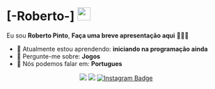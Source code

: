 # [-Roberto-] <img src="https://as2.ftcdn.net/v2/jpg/05/66/42/01/1000_F_566420176_qoZg9rNVJxz5khpDMyk6k8gy5Lc5DrHM.jpg" width="30px">

Eu sou <strong>Roberto Pinto</strong>, <strong>Faça uma breve apresentação aqui</strong> 👨🏻‍💻 

- 🚀 Atualmente estou aprendendo: <strong>iniciando na programação ainda</strong> 
- 💬 Pergunte-me sobre: <strong>Jogos</strong>
- 📣 Nós podemos falar em: <strong>Portugues</strong>

<div align="center">

  <a href="#" alt="Gmail">
    <img src="https://img.shields.io/badge/-Gmail-FF0000?style=flat-square&labelColor=FF0000&logo=gmail&logoColor=white&link=LINK-DO-SEU-EMAIL"/></a>

  <a href="#" alt="Linkedin">
    <img src="https://img.shields.io/badge/-Linkedin-0e76a8?style=flat-square&logo=Linkedin&logoColor=white&link=LINK-DO-SEU-LINKEDIN" /></a>

  <a href="https://www.instagram.com/x_heroico_x/" target="_blank" rel="noopener noreferrer">
    <img src="https://img.shields.io/badge/-Instagram-DF0174?style=flat-square&labelColor=DF0174&logo=instagram&logoColor=white" alt="Instagram Badge"/>
</a>
